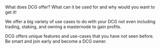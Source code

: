 What does DCG offer? What can it be used for and why would you want to get it!

 We offer a big variety of use cases to do with your DCG not even including trading, staking, and owning a masternode to gain profits. 

DCG offers unique features and use-cases that you have not seen before. Be smart and join early and become a DCG owner.

